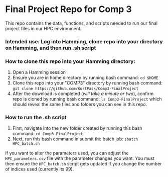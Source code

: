 # Final Project Repo for Comp 3

This repo contains the data, functions, and scripts needed to run our final project files in our HPC environment.

### Intended use: Log into Hamming, clone repo into your directory on Hamming, and then run .sh script

### How to clone this repo into your Hamming directory:

1. Open a Hamming session
2. Ensure you are in home directory by running bash command: ```cd $HOME```
3. Clone this repo into your "COMP3" directory by running bash command: ```git clone https://github.com/KurtPask/Comp3-FinalProject```
4. After the download is completed (*will take a minute or two*), confirm repo is cloned by running bash command: ```ls Comp3-FinalProject``` which should reveal the same files and folders you can see in this repo.
   
### How to run the .sh script

1. First, navigate into the new folder created by running this bash command: ```cd Comp3-FinalProject```
2. Next, run this bash command in submit the batch job: ```sbatch HPC_batch.sh```

If you want to alter the parameters used, you can adjust the ```HPC_parameters.csv``` file with the parameter changes you want. You must then ensure the ```HPC_batch.sh``` script gets updated if you change the number of indices used (currently its 99).
